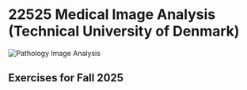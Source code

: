 # 22525 Medical Image Analysis (Technical University of Denmark)
![Pathology Image Analysis](https://www.mdpi.com/electronics/electronics-11-01862/article_deploy/html/images/electronics-11-01862-g007.png)

## Exercises for Fall 2025
